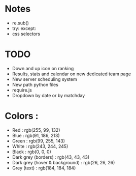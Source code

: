 # Notes
- re.sub()
- try: except:
- css selectors

# TODO
- Down and up icon on ranking
- Results, stats and calendar on new dedicated team page
- New server scheduling system
- New path python files
- require.js
- Dropdown by date or by matchday

# Colors :
- Red : rgb(255, 99, 132)
- Blue : rgb(91, 186, 213)
- Green : rgb(99, 255, 143)
- White : rgb(243, 244, 245)
- Black : rgb(0, 0, 0)
- Dark grey (borders) : rgb(43, 43, 43)
- Dark grey (hover & background) : rgb(26, 26, 26)
- Grey (text) : rgb(184, 184, 184)
